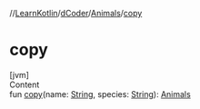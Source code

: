 //[LearnKotlin](../../index.md)/[dCoder](../index.md)/[Animals](index.md)/[copy](copy.md)



# copy  
[jvm]  
Content  
fun [copy](copy.md)(name: [String](https://kotlinlang.org/api/latest/jvm/stdlib/kotlin/-string/index.html), species: [String](https://kotlinlang.org/api/latest/jvm/stdlib/kotlin/-string/index.html)): [Animals](index.md)  



